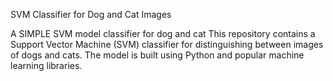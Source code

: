 SVM Classifier for Dog and Cat Images

A SIMPLE SVM model classifier for dog and cat 
This repository contains a Support Vector Machine (SVM) classifier for distinguishing between images of dogs and cats. 
The model is built using Python and popular machine learning libraries.
